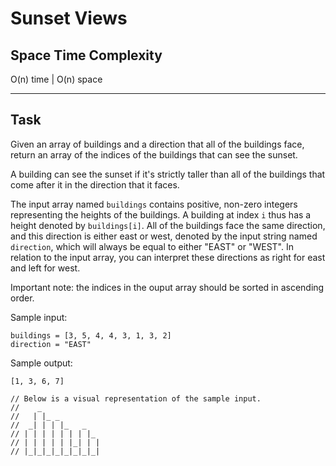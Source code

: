 # Sunset Views

## Space Time Complexity

O(n) time | O(n) space

---

## Task

Given an array of buildings and a direction that all of the buildings face, return an array of the indices of the buildings that can see the sunset.

A building can see the sunset if it's strictly taller than all of the buildings that come after it in the direction that it faces.

The input array named `buildings` contains positive, non-zero integers representing the heights of the buildings. A building at index `i` thus has a height denoted by `buildings[i]`. All of the buildings face the same direction, and this direction is either east or west, denoted by the input string named `direction`, which will always be equal to either "EAST" or "WEST". In relation to the input array, you can interpret these directions as right for east and left for west.

Important note: the indices in the ouput array should be sorted in ascending order.

Sample input:

```
buildings = [3, 5, 4, 4, 3, 1, 3, 2]
direction = "EAST"
```

Sample output:

```
[1, 3, 6, 7]

// Below is a visual representation of the sample input.
//    _
//   | |_ _
//  _| | | |_   _
// | | | | | | | |_
// | | | | | |_| | |
// |_|_|_|_|_|_|_|_|
```
